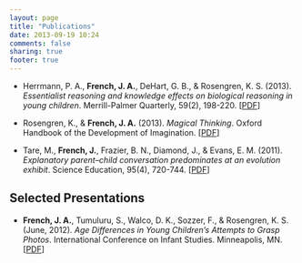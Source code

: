 ```yaml
---
layout: page
title: "Publications"
date: 2013-09-19 10:24
comments: false
sharing: true
footer: true
---
```


 - Herrmann, P. A., **French, J. A.**, DeHart, G. B., & Rosengren, K. S. (2013). *Essentialist reasoning and knowledge effects on biological reasoning in young children*. Merrill-Palmer Quarterly, 59(2), 198-220. [[PDF](../files/Herrmann2013.pdf)]

 - Rosengren, K., & **French, J. A.** (2013). *Magical Thinking*. Oxford Handbook of the Development of Imagination. [[PDF](../files/RosengrenFrench2013.pdf)]

 - Tare, M., **French, J.**, Frazier, B. N., Diamond, J., & Evans, E. M. (2011). *Explanatory parent–child conversation predominates at an evolution exhibit*. Science Education, 95(4), 720-744. [[PDF](../files/TareFrench2011.pdf)]

Selected Presentations
----------------------

- **French, J. A.**, Tumuluru, S., Walco, D. K., Sozzer, F., & Rosengren, K. S. (June, 2012). *Age Differences in Young Children’s Attempts to Grasp Photos*. International Conference on Infant Studies. Minneapolis, MN. [[PDF](../files/FrenchTumuluru2012.pdf)]